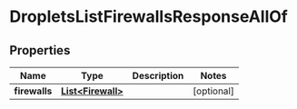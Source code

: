 

# DropletsListFirewallsResponseAllOf


## Properties

| Name | Type | Description | Notes |
|------------ | ------------- | ------------- | -------------|
|**firewalls** | [**List&lt;Firewall&gt;**](Firewall.md) |  |  [optional] |



